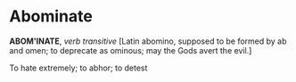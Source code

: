 # Abominate

**ABOM'INATE**, _verb transitive_ \[Latin abomino, supposed to be formed by ab and omen; to deprecate as ominous; may the Gods avert the evil.\]

To hate extremely; to abhor; to detest